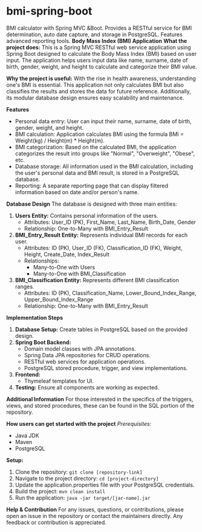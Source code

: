 # bmi-spring-boot
BMI calculator with Spring MVC &Boot. Provides a RESTful service for BMI determination, auto date capture, and storage in PostgreSQL. Features advanced reporting tools.
**Body Mass Index (BMI) Application**
**What the project does:**
This is a Spring MVC RESTful web service application using Spring Boot designed to calculate the Body Mass Index (BMI) based on user input. The application helps users input data like name, surname, date of birth, gender, weight, and height to calculate and categorize their BMI value.

**Why the project is useful:**
With the rise in health awareness, understanding one's BMI is essential. This application not only calculates BMI but also classifies the results and stores the data for future reference. Additionally, its modular database design ensures easy scalability and maintenance.

**Features**
- Personal data entry: User can input their name, surname, date of birth, gender, weight, and height.
- BMI calculation: Application calculates BMI using the formula BMI = Weight(kg) / Height(m) * Height(m).
- BMI categorization: Based on the calculated BMI, the application categorizes the result into groups like "Normal", "Overweight", "Obese", etc.
- Database storage: All information used in the BMI calculation, including the user's personal data and BMI result, is stored in a PostgreSQL database.
- Reporting: A separate reporting page that can display filtered information based on date and/or person's name.

**Database Design**
The database is designed with three main entities:
1. **Users Entity:** Contains personal information of the users.
   - Attributes: User_ID (PK), First_Name, Last_Name, Birth_Date, Gender
   - Relationship: One-to-Many with BMI_Entry_Result
2. **BMI_Entry_Result Entity:** Represents individual BMI records for each user.
   - Attributes: ID (PK), User_ID (FK), Classification_ID (FK), Weight, Height, Create_Date, Index_Result
   - Relationships:
     - Many-to-One with Users
     - Many-to-One with BMI_Classification
3. **BMI_Classification Entity:** Represents different BMI classification ranges.
   - Attributes: ID (PK), Classification_Name, Lower_Bound_Index_Range, Upper_Bound_Index_Range
   - Relationship: One-to-Many with BMI_Entry_Result

**Implementation Steps**
1. **Database Setup:** Create tables in PostgreSQL based on the provided design.
2. **Spring Boot Backend:**
   - Domain model classes with JPA annotations.
   - Spring Data JPA repositories for CRUD operations.
   - RESTful web services for application operations.
   - PostgreSQL stored procedure, trigger, and view implementations.
3. **Frontend:**
   - Thymeleaf templates for UI.
4. **Testing:** Ensure all components are working as expected.

**Additional Information**
For those interested in the specifics of the triggers, views, and stored procedures, these can be found in the SQL portion of the repository. 

**How users can get started with the project**
_Prerequisites:_
- Java JDK
- Maven
- PostgreSQL

**Setup:**
1. Clone the repository: `git clone [repository-link]`
2. Navigate to the project directory: `cd [project-directory]`
3. Update the application.properties file with your PostgreSQL credentials.
4. Build the project: `mvn clean install`
5. Run the application: `java -jar target/[jar-name].jar`

**Help & Contribution**
For any issues, questions, or contributions, please open an issue in the repository or contact the maintainers directly. Any feedback or contribution is appreciated.
